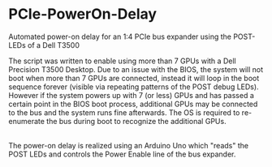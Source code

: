 # PCIe-PowerOn-Delay
Automated power-on delay for an 1:4 PCIe bus expander using the POST-LEDs of a Dell T3500

The script was written to enable using more than 7 GPUs with a Dell Precision T3500 Desktop.
Due to an issue with the BIOS, the system will not boot when more than 7 GPUs are connected, instead it will loop in the boot sequence forever (visible via repeating patterns of the POST debug LEDs).
However if the system powers up with 7 (or less) GPUs and has passed a certain point in the BIOS boot process, additional GPUs may be connected to the bus and the system runs fine afterwards.
The OS is required to re-enumerate the bus during boot to recognize the additional GPUs.

<br>
The power-on delay is realized using an Arduino Uno which "reads" the POST LEDs and controls the Power Enable line of the bus expander.
